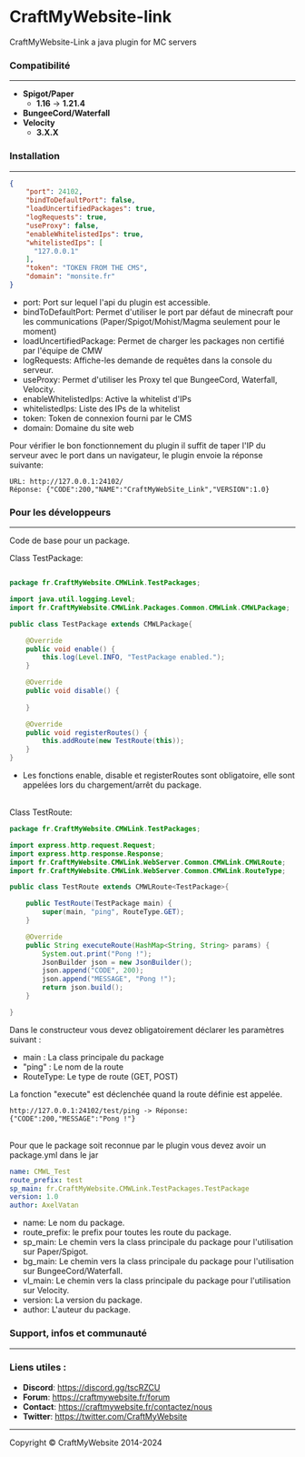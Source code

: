 # CraftMyWebsite-link
CraftMyWebsite-Link a java plugin for MC servers


### Compatibilité
------------
- **Spigot/Paper**
  - **1.16** -> **1.21.4**
- **BungeeCord/Waterfall**
- **Velocity**
  - **3.X.X**

### Installation
------------

```json
{
	"port": 24102,
	"bindToDefaultPort": false,
    "loadUncertifiedPackages": true,
    "logRequests": true,
    "useProxy": false,
    "enableWhitelistedIps": true,
    "whitelistedIps": [
      "127.0.0.1"
    ],
    "token": "TOKEN FROM THE CMS",
    "domain": "monsite.fr"
}

```

- port: Port sur lequel l'api du plugin est accessible.
- bindToDefaultPort: Permet d'utiliser le port par défaut de minecraft pour les communications (Paper/Spigot/Mohist/Magma seulement pour le moment)
- loadUncertifiedPackage: Permet de charger les packages non certifié par l'équipe de CMW
- logRequests: Affiche-les demande de requêtes dans la console du serveur.
- useProxy: Permet d'utiliser les Proxy tel que BungeeCord, Waterfall, Velocity.
- enableWhitelistedIps: Active la whitelist d'IPs
- whitelistedIps: Liste des IPs de la whitelist
- token: Token de connexion fourni par le CMS
- domain: Domaine du site web

Pour vérifier le bon fonctionnement du plugin il suffit de taper l'IP du serveur avec le port dans un navigateur, le plugin envoie la réponse suivante:

```
URL: http://127.0.0.1:24102/
Réponse: {"CODE":200,"NAME":"CraftMyWebSite_Link","VERSION":1.0}
```

### Pour les développeurs
------------
Code de base pour un package.


Class TestPackage:

```java

package fr.CraftMyWebsite.CMWLink.TestPackages;

import java.util.logging.Level;
import fr.CraftMyWebsite.CMWLink.Packages.Common.CMWLink.CMWLPackage;

public class TestPackage extends CMWLPackage{

	@Override
	public void enable() {
		this.log(Level.INFO, "TestPackage enabled.");
	}

	@Override
	public void disable() {
		
	}

	@Override
	public void registerRoutes() {
		this.addRoute(new TestRoute(this));
	}
}

```

- Les fonctions enable, disable et registerRoutes sont obligatoire, elle sont appelées lors du chargement/arrêt du package.

<br>
Class TestRoute:

```java
package fr.CraftMyWebsite.CMWLink.TestPackages;

import express.http.request.Request;
import express.http.response.Response;
import fr.CraftMyWebsite.CMWLink.WebServer.Common.CMWLink.CMWLRoute;
import fr.CraftMyWebsite.CMWLink.WebServer.Common.CMWLink.RouteType;

public class TestRoute extends CMWLRoute<TestPackage>{

	public TestRoute(TestPackage main) {
		super(main, "ping", RouteType.GET);
	}

	@Override
	public String executeRoute(HashMap<String, String> params) {
		System.out.print("Pong !");
		JsonBuilder json = new JsonBuilder();
		json.append("CODE", 200);
		json.append("MESSAGE", "Pong !");
		return json.build();
	}

}


```

Dans le constructeur vous devez obligatoirement déclarer les paramètres suivant :
- main : La class principale du package
- "ping" : Le nom de la route
- RouteType: Le type de route (GET, POST)

La fonction "execute" est déclenchée quand la route définie est appelée.

```
http://127.0.0.1:24102/test/ping -> Réponse: {"CODE":200,"MESSAGE":"Pong !"}
```

<br>
Pour que le package soit reconnue par le plugin vous devez avoir un package.yml dans le jar

```yaml
name: CMWL_Test
route_prefix: test
sp_main: fr.CraftMyWebsite.CMWLink.TestPackages.TestPackage
version: 1.0
author: AxelVatan

```

- name: Le nom du package.
- route_prefix: le prefix pour toutes les route du package.
- sp_main: Le chemin vers la class principale du package pour l'utilisation sur Paper/Spigot.
- bg_main: Le chemin vers la class principale du package pour l'utilisation sur BungeeCord/Waterfall.
- vl_main: Le chemin vers la class principale du package pour l'utilisation sur Velocity.
- version: La version du package.
- author: L'auteur du package.

### Support, infos et communauté
------------

### Liens utiles :
- **Discord**: https://discord.gg/tscRZCU
- **Forum**: https://craftmywebsite.fr/forum
- **Contact**: https://craftmywebsite.fr/contactez/nous
- **Twitter**: https://twitter.com/CraftMyWebsite

------------
Copyright © CraftMyWebsite 2014-2024 
